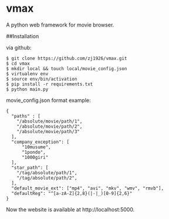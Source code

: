 # vmax

A python web framework for movie browser.


##Installation



via github:

    $ git clone https://github.com/zj1926/vmax.git
    $ cd vmax
    $ mkdir local && touch local/movie_config.json
    $ virtualenv env
    $ source env/bin/activation
    $ pip install -r requirements.txt
    $ python main.py

movie_config.json format example:
```
{
  "paths" : [
    "/absolute/movie/path/1",
    "/absolute/movie/path/2",
    "/absolute/movie/path/3"
  ],
  "company_exception": [
      "10musume",
      "1pondo",
      "1000giri"
  ],
  "star_path": [
    "/tag/absolute/path/1",
    "/tag/absolute/path/2",
  ],
  "default_movie_ext": ["mp4", "avi", "mkv", "wmv", "rmvb"],
  "defaultReg": "^[a-zA-Z]{2,8}(|-|_)[0-9]{2,6}"
}
```
Now the website is available at http://localhost:5000.
